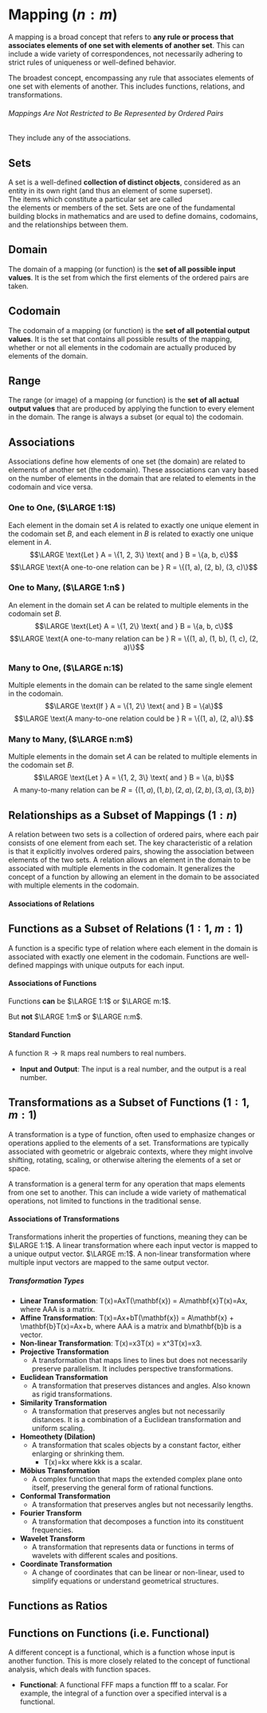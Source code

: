 # Mapping ($n : m$)
A mapping is a broad concept that refers to **any rule or process that associates elements of one set with elements of another set**. 
	This can include a wide variety of correspondences, not necessarily adhering to strict rules of uniqueness or well-defined behavior.

The broadest concept, encompassing any rule that associates elements of one set with elements of another. This includes functions, relations, and transformations.
###### Mappings Are Not Restricted to Be Represented by Ordered Pairs
They include any of the associations.
## Sets
A set is a well-defined **collection of distinct objects**, considered as an entity in its own right (and thus an element of some superset).  
	The items which constitute a particular set are called the elements or members of the set.
		Sets are one of the fundamental building blocks in mathematics and are used to define domains, codomains, and the relationships between them.
## Domain
The domain of a mapping (or function) is the **set of all possible input values**. It is the set from which the first elements of the ordered pairs are taken.
## Codomain
The codomain of a mapping (or function) is the **set of all potential output values**. 
	It is the set that contains all possible results of the mapping, whether or not all elements in the codomain are actually produced by elements of the domain.
## Range
The range (or image) of a mapping (or function) is the **set of all actual output values** that are produced by applying the function to every element in the domain. 
	The range is always a subset (or equal to) the codomain.
## Associations
Associations define how elements of one set (the domain) are related to elements of another set (the codomain). 
	These associations can vary based on the number of elements in the domain that are related to elements in the codomain and vice versa.
### One to One, ($\LARGE 1:1$)
Each element in the domain set $A$ is related to exactly one unique element in the codomain set $B$, and each element in $B$ is related to exactly one unique element in $A$.
			$$\LARGE \text{Let } A = \{1, 2, 3\} \text{ and } B = \{a, b, c\}$$
			$$\LARGE \text{A one-to-one relation can be } R = \{(1, a), (2, b), (3, c)\}$$
### One to Many, ($\LARGE 1:n$ )
An element in the domain set $A$ can be related to multiple elements in the codomain set $B$.
	 $$\LARGE \text{Let} A = \{1, 2\} \text{ and } B = \{a, b, c\}$$
	  $$\LARGE \text{A one-to-many relation can be } R = \{(1, a), (1, b), (1, c), (2, a)\}$$
### Many to One, ($\LARGE n:1$)
Multiple elements in the domain can be related to the same single element in the codomain.
$$\LARGE \text{If } A = \{1, 2\} \text{ and } B = \{a\}$$
$$\LARGE \text{A many-to-one relation could be } R = \{(1, a), (2, a)\}.$$
### Many to Many, ($\LARGE n:m$)
Multiple elements in the domain set $A$ can be related to multiple elements in the codomain set $B$.
$$\LARGE \text{Let } A = \{1, 2, 3\} \text{ and } B = \{a, b\}$$
$$\text{A many-to-many relation can be } R = \{(1, a), (1, b), (2, a), (2, b), (3, a), (3, b)\}$$
## Relationships as a Subset of Mappings ($1 : n$)
A relation between two sets is a collection of ordered pairs, where each pair consists of one element from each set. 
	The key characteristic of a relation is that it explicitly involves ordered pairs, showing the association between elements of the two sets.
		A relation allows an element in the domain to be associated with multiple elements in the codomain.
			It generalizes the concept of a function by allowing an element in the domain to be associated with multiple elements in the codomain.
#### Associations of Relations
## Functions as a Subset of Relations ($1 : 1$, $m:1$)
A function is a specific type of relation where each element in the domain is associated with exactly one element in the codomain.
	Functions are well-defined mappings with unique outputs for each input.
#### Associations of Functions
Functions **can** be
$\LARGE 1:1$ or $\LARGE m:1$.

But **not** $\LARGE 1:m$ or $\LARGE n:m$.
#### Standard Function
A function $\mathbb{R} \to \mathbb{R}$ maps real numbers to real numbers.
- **Input and Output**: The input is a real number, and the output is a real number.
## Transformations as a Subset of Functions ($1:1$, $m:1$)
A transformation is a type of function, often used to emphasize changes or operations applied to the elements of a set. 
	Transformations are typically associated with geometric or algebraic contexts, where they might involve shifting, rotating, scaling, or otherwise altering the elements of a set or space.

A transformation is a general term for any operation that maps elements from one set to another. 
	This can include a wide variety of mathematical operations, not limited to functions in the traditional sense.
#### Associations of Transformations
Transformations inherit the properties of functions, meaning they can be
$\LARGE 1:1$.
	A linear transformation where each input vector is mapped to a unique output vector.
$\LARGE m:1$.
	A non-linear transformation where multiple input vectors are mapped to the same output vector.
##### Transformation Types
- **Linear Transformation**: T(x)=AxT(\mathbf{x}) = A\mathbf{x}T(x)=Ax, where AAA is a matrix.
- **Affine Transformation**: T(x)=Ax+bT(\mathbf{x}) = A\mathbf{x} + \mathbf{b}T(x)=Ax+b, where AAA is a matrix and b\mathbf{b}b is a vector.
- **Non-linear Transformation**: T(x)=x3T(x) = x^3T(x)=x3.
- **Projective Transformation**
	- A transformation that maps lines to lines but does not necessarily preserve parallelism. It includes perspective transformations.
- **Euclidean Transformation**
	- A transformation that preserves distances and angles. Also known as rigid transformations.
- **Similarity Transformation**
	- A transformation that preserves angles but not necessarily distances. It is a combination of a Euclidean transformation and uniform scaling.
- **Homeothety (Dilation)**
	- A transformation that scales objects by a constant factor, either enlarging or shrinking them.
		- T(x)=kx where kkk is a scalar.
- **Möbius Transformation**
	- A complex function that maps the extended complex plane onto itself, preserving the general form of rational functions.
- **Conformal Transformation**
	- A transformation that preserves angles but not necessarily lengths.
- **Fourier Transform**
	- A transformation that decomposes a function into its constituent frequencies.
- **Wavelet Transform**
	- A transformation that represents data or functions in terms of wavelets with different scales and positions.
- **Coordinate Transformation**
	- A change of coordinates that can be linear or non-linear, used to simplify equations or understand geometrical structures.

## Functions as Ratios
## Functions on Functions (i.e. Functional)
A different concept is a functional, which is a function whose input is another function. This is more closely related to the concept of functional analysis, which deals with function spaces.

- **Functional**: A functional FFF maps a function fff to a scalar. For example, the integral of a function over a specified interval is a functional.
